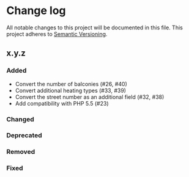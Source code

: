 # Change log

All notable changes to this project will be documented in this file.
This project adheres to [Semantic Versioning](https://semver.org/).

## x.y.z

### Added
- Convert the number of balconies (#26, #40)
- Convert additional heating types (#33, #39)
- Convert the street number as an additional field (#32, #38)
- Add compatibility with PHP 5.5 (#23)

### Changed

### Deprecated

### Removed

### Fixed
